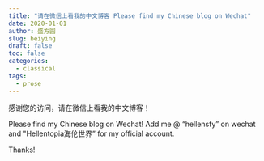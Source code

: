 ```yaml
---
title: "请在微信上看我的中文博客 Please find my Chinese blog on Wechat"
date: 2020-01-01
author: 盛方圆
slug: beiying
draft: false
toc: false
categories:
  - classical
tags:
  - prose
---
```

感谢您的访问，请在微信上看我的中文博客！

Please find my Chinese blog on Wechat! Add me @ “hellensfy” on wechat and "Hellentopia海伦世界” for my official account.

Thanks!
